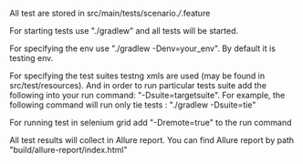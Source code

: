 All test are stored in src/main/tests/scenario.*/*.feature

For starting tests use "./gradlew" and all tests will be started.

For specifying the env use "./gradlew -Denv=your_env". By default it is testing env.

For specifying the test suites testng xmls are used (may be found in src/test/resources).
And in order to run particular tests suite add the following into your run command: "-Dsuite=targetsuite".
For example, the following command will run only tie tests :
"./gradlew -Dsuite=tie"

For running test in selenium grid add "-Dremote=true" to the run command

All test results will collect in Allure report.
You can find Allure report by path "build/allure-report/index.html"